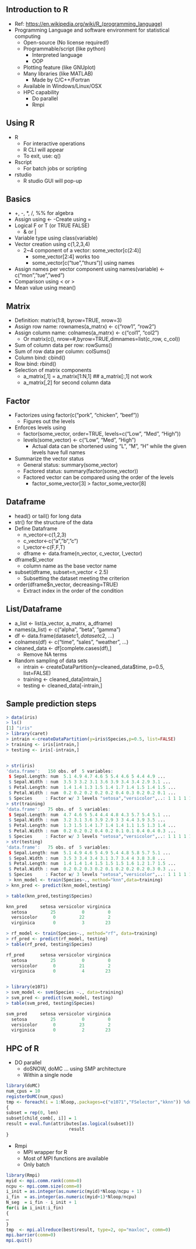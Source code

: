 ## Introduction to R
- Ref: https://en.wikipedia.org/wiki/R_(programming_language)
- Programming Language and software environment for statistical computing
	- Open-source (No license required!)
	- Programmable/script (like python)
		- Interpreted language
		- OOP
	- Plotting feature (like GNUplot)
	- Many libraries (like MATLAB)
		- Made by C/C++/Fortran
	- Available in Windows/Linux/OSX
	- HPC capability
		- Do parallel
		- Rmpi
		
## Using R
- R
  - For interactive operations
  - R CLI will appear
  - To exit, use: q()
- Rscript
  - For batch jobs or scripting
- rstudio
  - R studio GUI will pop-up

## Basics
- +, -, *, /, %% for algebra
- Assign using <-
-Create using =
- Logical F or T (or TRUE FALSE)
	- & or |
- Variable type using class(variable)
- Vector creation using c(1,2,3,4)
	- 2~4 component of a vector: some_vector[c(2:4)] 
		- some_vector[2:4] works too
		- some_vector[c(“tue”,”thurs”)] using names
- Assign names per vector component using names(variable) <- c(“mon”,”tue”,”wed”)
- Comparison using < or >
- Mean value using mean()

## Matrix
- Definition: matrix(1:8, byrow=TRUE, nrow=3)
- Assign row name: rownames(a_matrx) <- c(“row1”, “row2”)
- Assign column name: colnames(a_matrx) <- c(“col1”, “col2”)
	- Or matrix(c(), nrow=#,byrow=TRUE,dimnames=list(c_row, c_col))
- Sum of column data per row: rowSums()
- Sum of row data per column: colSums()
- Column bind: cbind()
- Row bind: rbind()
- Selection of matrix components
	- a_matrix[,1] = a_matrix[1:N,1] ## a_matrix[:,1] not work
	- a_matrix[,2] for second column data

## Factor
- Factorizes using factor(c(“pork”, “chicken”, “beef”))
	- Figures out the levels
- Enforces levels using 
	- factor(some_vector, order=TRUE, levels=c(“Low”, “Med”, “High”))
	- levels(some_vector) <- c(“Low”, “Med”, “High”)
		- Actual data can be shortened using “L”, “M”, “H” while the given levels have full names
- Summarize the vector status
	- General status: summary(some_vector)
	- Factored status: summary(factor(some_vector))
	- Factored vector can be compared using the order of the levels
		- factor_some_vector[3] > factor_some_vector[8]

## Dataframe
- head() or tail() for long data
- str() for the structure of the data
- Define Dataframe
	- n_vector<-c(1,2,3)
	- c_vector<-c(“a”,”b”,”c”)
	- l_vector<-c(F,F,T)
	- dframe <- data.frame(n_vector, c_vector, l_vector)
- dframe$l_vector
	- column name as the base vector name
- subset(dframe, subset=n_vector < 2.5)
	- Subsetting the dataset meeting the criterion
- order(dframe$n_vector, decreasing=TRUE)
	- Extract index in the order of the condition

## List/Dataframe
- a_list <- list(a_vector, a_matrx, a_dframe)
- names(a_list) <- c(“alpha”, “beta”, “gamma”)
- df <- data.frame(dataset$c1, dataset$c2, …)
- colnames(df) <- c(“time”, “sales”, “weather”, …)
- cleaned_data <- df[complete.cases(df),]
	- Remove NA terms
- Random sampling of data sets
	- intrain <- createDataPartition(y=cleaned_data$time, p=0.5, list=FALSE)
	- training <- cleaned_data[intrain,]
	- testing <- cleaned_data[-intrain,]

## Sample prediction steps
```R
> data(iris)
> ls()
[1] "iris"
> library(caret)
> intrain <-createDataPartition(y=iris$Species,p=0.5, list=FALSE)
> training <- iris[intrain,]
> testing <- iris[-intrain,]


> str(iris)
'data.frame':   150 obs. of  5 variables:
 $ Sepal.Length: num  5.1 4.9 4.7 4.6 5 5.4 4.6 5 4.4 4.9 ...
 $ Sepal.Width : num  3.5 3 3.2 3.1 3.6 3.9 3.4 3.4 2.9 3.1 ...
 $ Petal.Length: num  1.4 1.4 1.3 1.5 1.4 1.7 1.4 1.5 1.4 1.5 ...
 $ Petal.Width : num  0.2 0.2 0.2 0.2 0.2 0.4 0.3 0.2 0.2 0.1 ...
 $ Species     : Factor w/ 3 levels "setosa","versicolor",..: 1 1 1 1 1 1 1 1 1 1 ...
> str(training)
'data.frame':   75 obs. of  5 variables:
 $ Sepal.Length: num  4.7 4.6 5 5.4 4.4 4.8 4.3 5.7 5.4 5.1 ...
 $ Sepal.Width : num  3.2 3.1 3.6 3.9 2.9 3 3 4.4 3.9 3.5 ...
 $ Petal.Length: num  1.3 1.5 1.4 1.7 1.4 1.4 1.1 1.5 1.3 1.4 ...
 $ Petal.Width : num  0.2 0.2 0.2 0.4 0.2 0.1 0.1 0.4 0.4 0.3 ...
 $ Species     : Factor w/ 3 levels "setosa","versicolor",..: 1 1 1 1 1 1 1 1 1 1 ...
> str(testing)
'data.frame':   75 obs. of  5 variables:
 $ Sepal.Length: num  5.1 4.9 4.6 5 4.9 5.4 4.8 5.8 5.7 5.1 ...
 $ Sepal.Width : num  3.5 3 3.4 3.4 3.1 3.7 3.4 4 3.8 3.8 ...
 $ Petal.Length: num  1.4 1.4 1.4 1.5 1.5 1.5 1.6 1.2 1.7 1.5 ...
 $ Petal.Width : num  0.2 0.2 0.3 0.2 0.1 0.2 0.2 0.2 0.3 0.3 ...
 $ Species     : Factor w/ 3 levels "setosa","versicolor",..: 1 1 1 1 1 1 1 1 1 1 ...
 > knn_model <- train(Species~., method="knn",data=training)
> knn_pred <- predict(knn_model,testing)

> table(knn_pred,testing$Species)

knn_pred     setosa versicolor virginica
  setosa         25          0         0
  versicolor      0         22         2
  virginica       0          3        23

> rf_model <- train(Species~., method="rf", data=training)
> rf_pred <- predict(rf_model, testing)
> table(rf_pred, testing$Species)

rf_pred      setosa versicolor virginica
  setosa         25          0         0
  versicolor      0         21         2
  virginica       0          4        23


> library(e1071)
> svm_model <- svm(Species ~., data=training)
> svm_pred <- predict(svm_model, testing)
> table(svm_pred, testing$Species)

svm_pred     setosa versicolor virginica
  setosa         25          0         0
  versicolor      0         23         2
  virginica       0          2        23

```

## HPC of R
- DO parallel
	- doSNOW, doMC ... using SMP architecture
	- Within a single node
```R
library(doMC)
num_cpus = 10
registerDoMC(num_cpus)
tmp <- foreach(i = 1:Nloop,.packages=c("e1071","FSelector","kknn")) %dopar%
{
subset = rep(0, len)
subset[child_comb[, i]] = 1
result = eval.fun(attributes[as.logical(subset)])
                        result
}
```
- Rmpi
	- MPI wrapper for R
	- Most of MPI functions are available
	- Only batch
```R
library(Rmpi)
myid <- mpi.comm.rank(comm=0)
ncpu <- mpi.comm.size(comm=0)
i_init = as.integer(as.numeric(myid)*Nloop/ncpu + 1)  
i_fin  = as.integer(as.numeric(myid+1)*Nloop/ncpu)    
N_seg  = i_fin - i_init + 1                           
for(i in i_init:i_fin) 
{
…
}
tmp  <- mpi.allreduce(best$result, type=2, op="maxloc", comm=0)
mpi.barrier(comm=0)
mpi.quit()
```
